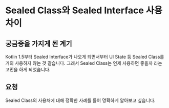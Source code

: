 # Sealed Class와 Sealed Interface 사용 차이
## 궁금증을 가지게 된 계기
Kotlin 1.5부터 Sealed Interface가 나오게 되면서부터 UI State 등 Sealed Class를 거의 사용하지 않는 것 같습니다.
그래서 Sealed Class는 언제 사용하면 좋을까 라는 고민을 하게 되었습니다.

## 요청
Sealed Class의 사용처에 대해 정확한 사례를 들어 명확하게 알아보고 싶습니다.
